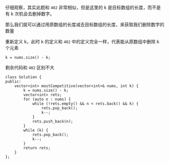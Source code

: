 仔细观察，其实此题和 `402` 非常相似，但是这里的 k 是目标数组的长度，而不是有 k 次机会去删掉数字。

那么我们就可以通过用原数组的长度减去目标数组的长度，来获取我们删除数字的数量

重新定义 k，此时 k 的定义和 `402` 中的定义完全一样，代表能从原数组中删除 k 个元素

```
k = nums.size() - k;
```

剩余代码和 `402` 区别不大

```
class Solution {
public:
    vector<int> mostCompetitive(vector<int>& nums, int k) {
        k = nums.size() - k;
        vector<int> rets;
        for (auto n : nums) {
            while (!rets.empty() && n < rets.back() && k) {
                rets.pop_back();
                k--;
            }
            rets.push_back(n);
        }
        while (k) {
            rets.pop_back();
            k--;
        }
        return rets;
    }
};
```